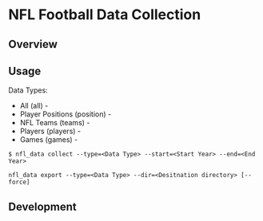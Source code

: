 # NFL Football Data Collection

## Overview

## Usage
Data Types:
* All (all) - 
* Player Positions (position) - 
* NFL Teams (teams) - 
* Players (players) -
* Games (games) - 


```
$ nfl_data collect --type=<Data Type> --start=<Start Year> --end=<End Year>
```

```
nfl_data export --type=<Data Type> --dir=<Desitnation directory> [--force]
```
## Development
